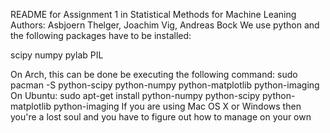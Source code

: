 README for Assignment 1 in Statistical Methods for Machine Leaning
Authors: Asbjoern Thelger, Joachim Vig, Andreas Bock
We use python and the following packages have to be installed:

scipy
numpy
pylab
PIL

On Arch, this can be done be executing the following command:
sudo pacman -S python-scipy python-numpy python-matplotlib python-imaging
On Ubuntu:
sudo apt-get install python-numpy python-scipy python-matplotlib python-imaging
If you are using Mac OS X or Windows then you're a lost soul and you have to figure out how to manage on your own
